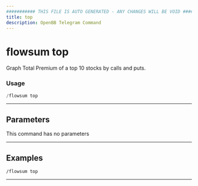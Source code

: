 ```yaml
---
########### THIS FILE IS AUTO GENERATED - ANY CHANGES WILL BE VOID ###########
title: top
description: OpenBB Telegram Command
---
```


# flowsum top

Graph Total Premium of a top 10 stocks by calls and puts.

### Usage

```python wordwrap
/flowsum top
```

---

## Parameters

This command has no parameters



---

## Examples

```
/flowsum top
```

---
